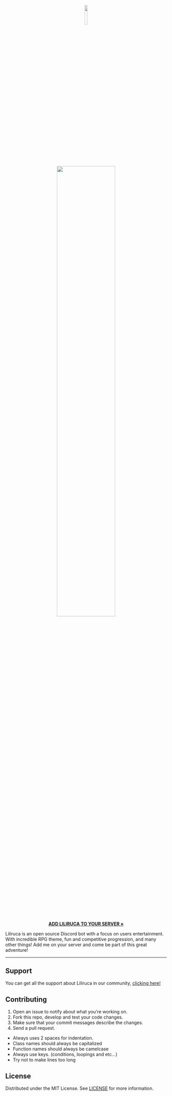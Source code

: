 <p align="center"><img width=12.5% src="https://github.com/vNear/Liliruca/blob/master/src/assets/Logo.png"></p>
<p align="center"><img width=60% src="https://github.com/vNear/Liliruca/blob/master/src/assets/Liliruca.png"></p>

<p align="center"><a href="https://discord.com/oauth2/authorize?client_id=548862902078275605&permissions=379912&scope=bot"><strong>ADD LILIRUCA TO YOUR SERVER »</strong></a></p>

Liliruca is an open source Discord bot with a focus on users entertainment. With incredible RPG theme, fun and competitive progression, and many other things! Add me on your server and come be part of this great adventure!

---

## Support
You can get all the support about Liliruca in our community, [clicking here!](https://discord.com/invite/8RbHNfr)

## Contributing
1. Open an issue to notify about what you're working on.
2. Fork this repo, develop and test your code changes.
3. Make sure that your commit messages describe the changes.
4. Send a pull request.

* Always uses 2 spaces for indentation.
* Class names should always be capitalized
* Function names should always be camelcase
* Always use keys. (conditions, loopings and etc...)
* Try not to make lines too long

## License
Distributed under the MIT License. See [LICENSE](https://github.com/vNear/Liliruca/blob/master/LICENSE) for more information.
